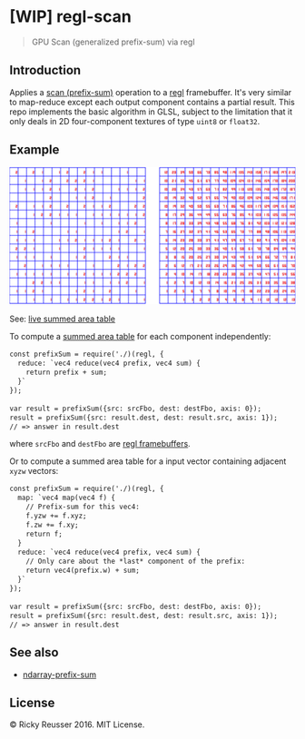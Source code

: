 # [WIP] regl-scan

> GPU Scan (generalized prefix-sum) via regl

## Introduction

Applies a [scan (prefix-sum)](https://en.wikipedia.org/wiki/Prefix_sum) operation to a [regl](https://github.com/regl-project/regl) framebuffer. It's very similar to map-reduce except each output component contains a partial result. This repo implements the basic algorithm in GLSL, subject to the limitation that it only deals in 2D four-component textures of type `uint8` or `float32`.

## Example

<a href="http://rickyreusser.com/demos/regl-scan/"><img src="./screenshot.png"></a>

See: [live summed area table](http://rickyreusser.com/demos/regl-scan/)

To compute a [summed area table](https://en.wikipedia.org/wiki/Summed_area_table) for each component independently:

```javscript
const prefixSum = require('./)(regl, {
  reduce: `vec4 reduce(vec4 prefix, vec4 sum) {
    return prefix + sum;
  }`
});

var result = prefixSum({src: srcFbo, dest: destFbo, axis: 0});
result = prefixSum({src: result.dest, dest: result.src, axis: 1});
// => answer in result.dest
```

where `srcFbo` and `destFbo` are [regl framebuffers](https://github.com/regl-project/regl).

Or to compute a summed area table for a input vector containing adjacent `xyzw` vectors:

```javscript
const prefixSum = require('./)(regl, {
  map: `vec4 map(vec4 f) {
    // Prefix-sum for this vec4:
    f.yzw += f.xyz;
    f.zw += f.xy;
    return f;
  }
  reduce: `vec4 reduce(vec4 prefix, vec4 sum) {
    // Only care about the *last* component of the prefix:
    return vec4(prefix.w) + sum;
  }`
});

var result = prefixSum({src: srcFbo, dest: destFbo, axis: 0});
result = prefixSum({src: result.dest, dest: result.src, axis: 1});
// => answer in result.dest
```

## See also

- [ndarray-prefix-sum](https://github.com/scijs/ndarray-prefix-sum)

## License

&copy; Ricky Reusser 2016. MIT License.
